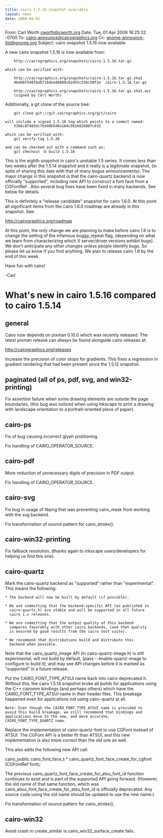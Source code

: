 ```yaml
---
title: cairo 1.5.16 snapshot available
layout: news
date: 2008-04-01
---
```


From: Carl Worth <cworth@cworth.org>
Date: Tue, 01 Apr 2008 16:25:32 -0700
To: cairo-announce@cairographics.org
Cc: gnome-announce-list@gnome.org
Subject: cairo snapshot 1.5.16 now available

A new cairo snapshot 1.5.16 is now available from:

        http://cairographics.org/snapshots/cairo-1.5.16.tar.gz

    which can be verified with:

        http://cairographics.org/snapshots/cairo-1.5.16.tar.gz.sha1
        46e08f540f0abf18dea4b889c82455c556c50f2e  cairo-1.5.16.tar.gz

        http://cairographics.org/snapshots/cairo-1.5.16.tar.gz.sha1.asc
        (signed by Carl Worth)

  Additionally, a git clone of the source tree:

        git clone git://git.cairographics.org/git/cairo

    will include a signed 1.5.16 tag which points to a commit named:
        5366c8f483dc7bd40b5d0a184c9b16826007c032

    which can be verified with:
        git verify-tag 1.5.16

    and can be checked out with a command such as:
        git checkout -b build 1.5.16

This is the eighth snapshot in cairo's unstable 1.5 series. It comes
less than two weeks after the 1.5.14 snapshot and it really is a
legitimate snapshot, (in spite of sharing this date with that of many
bogus announcements). The major change in this snapshot is that the
cairo-quartz backend is now officially "supported", including new API
to construct a font face from a CGFontRef . Also several bug fixes
have been fixed in many backends. See below for details.

This is definitely a "release candidate" snapshot for cairo 1.6.0. At
this point all significant items from the cairo 1.6.0 roadmap are
already in this snapshot. See:

http://cairographics.org/roadmap

At this point, the only change we are planning to make before cairo
1.6 is to change the setting of the infamous buggy_repeat flag,
(depending on what we learn from characterizing which X server/driver
versions exhibit bugs). We don't anticipate any other changes unless
people identify bugs. So please let us know if you find anything. We
plan to release cairo 1.6 by the end of this week.

Have fun with cairo!

-Carl

What's new in cairo 1.5.16 compared to cairo 1.5.14
===================================================
general
-------
Cairo now depends on pixman 0.10.0 which was recently released. The
latest pixman release can always be found alongside cairo releases at:

   http://cairographics.org/releases

Increase the precision of color stops for gradients. This fixes a
regression in gradient rendering that had been present since the
1.5.12 snapshot.

paginated (all of ps, pdf, svg, and win32-printing)
---------------------------------------------------
Fix assertion failure when some drawing elements are outside the page
boundaries, (this bug was noticed when using Inkscape to print a
drawing with landscape orientation to a portrait-oriented piece of
paper).

cairo-ps
--------
Fix of bug causing incorrect glyph positioning.

Fix handling of CAIRO_OPERATOR_SOURCE.

cairo-pdf
---------
More reduction of unnecessary digits of precision in PDF output.

Fix handling of CAIRO_OPERATOR_SOURCE.

cairo-svg
---------
Fix bug in usage of libpng that was preventing cairo_mask from working
with the svg backend.

Fix transformation of source pattern for cairo_stroke().

cairo-win32-printing
--------------------
Fix fallback resolution, (thanks again to inkscape users/developers
for helping us find this one).

cairo-quartz
------------
Mark the cairo-quartz backend as "supported" rather than
"experimental". This means the following:

    * The backend will now be built by default (if possible).

    * We are committing that the backend-specific API (as published in
      cairo-quartz.h) are stable and will be supported in all future
      cairo 1.x releases.

    * We are committing that the output quality of this backend
      compares favorably with other cairo backends, (and that quality
      is ensured by good results from the cairo test suite).

    * We recommend that distributions build and distribute this
      backend when possible.

Note that the cairo_quartz_image API (in cairo-quartz-image.h) is
still experimental, will not build by default, (pass
--enable-quartz-image to configure to build it), and may see API
changes before it is marked as "supported" in a future release.

Put the CAIRO_FONT_TYPE_ATSUI name back into
cairo-deprecated.h. Without this, the cairo 1.5.14 snapshot broke all
builds for applications using the C++ cairomm bindings (and perhaps
others) which have the CAIRO_FONT_TYPE_ATSUI name in their header
files. This breakage happened even for applications not using
cairo-quartz at all.

    Note: Even though the CAIRO_FONT_TYPE_ATSUI name is provided to
    avoid this build breakage, we still recommend that bindings and
    applications move to the new, and more accurate,
    CAIRO_FONT_TYPE_QUARTZ name.

Replace the implementation of cairo-quartz-font to use CGFont instead
of ATSUI. The CGFont API is a better fit than ATSUI, and this new
implementation is also more correct than the old one as well.

This also adds the following new API call:

cairo_public cairo_font_face_t *
cairo_quartz_font_face_create_for_cgfont (CGFontRef font);

The previous cairo_quartz_font_face_create_for_atsu_font_id function
continues to exist and is part of the supported API going
forward. (However, the old name of that same function, which was
cairo_atsui_font_face_create_for_atsu_font_id is officially
deprecated. Any source code using the old name should be updated to
use the new name.)

Fix transformation of source pattern for cairo_stroke().

cairo-win32
-----------
Avoid crash in create_similar is cairo_win32_surface_create fails.
